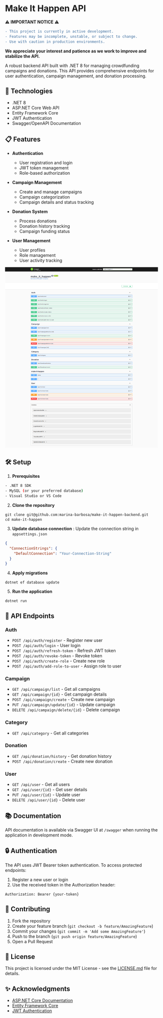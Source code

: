 # Make It Happen API

⚠️ **IMPORTANT NOTICE** ⚠️

```diff
- This project is currently in active development.
- Features may be incomplete, unstable, or subject to change.
- Use with caution in production environments.
```
**We appreciate your interest and patience as we work to improve and stabilize the API.**


A robust backend API built with .NET 8 for managing crowdfunding campaigns and donations. This API provides comprehensive endpoints for user authentication, campaign management, and donation processing.


## 🚀 Technologies

- .NET 8
- ASP.NET Core Web API
- Entity Framework Core
- JWT Authentication
- Swagger/OpenAPI Documentation

## 📋 Features

- **Authentication**
  - User registration and login
  - JWT token management
  - Role-based authorization

- **Campaign Management**
  - Create and manage campaigns
  - Campaign categorization
  - Campaign details and status tracking

- **Donation System**
  - Process donations
  - Donation history tracking
  - Campaign funding status

- **User Management**
  - User profiles
  - Role management
  - User activity tracking

![img]('../../screencapture-swagger.png)

## 🛠️ Setup

1. **Prerequisites**
  ```bash
  - .NET 8 SDK
  - MySQL (or your preferred database)
  - Visual Studio or VS Code
```

  2. **Clone the repository**

  ```shellscript
  git clone git@github.com:marina-barbosa/make-it-happen-backend.git
  cd make-it-happen
  ```


3. **Update database connection** : 
Update the connection string in `appsettings.json`


```json
{
  "ConnectionStrings": {
    "DefaultConnection": "Your-Connection-String"
  }
}
```


4. **Apply migrations**

```shellscript
dotnet ef database update
```


5. **Run the application**

```shellscript
dotnet run
```




## 🔑 API Endpoints

### Auth

- `POST /api/auth/register` - Register new user
- `POST /api/auth/login` - User login
- `POST /api/auth/refresh-token` - Refresh JWT token
- `POST /api/auth/revoke-token` - Revoke token
- `POST /api/auth/create-role` - Create new role
- `POST /api/auth/add-role-to-user` - Assign role to user


### Campaign

- `GET /api/campaign/list` - Get all campaigns
- `GET /api/campaign/{id}` - Get campaign details
- `POST /api/campaign/create` - Create new campaign
- `PUT /api/campaign/update/{id}` - Update campaign
- `DELETE /api/campaign/delete/{id}` - Delete campaign


### Category

- `GET /api/category` - Get all categories


### Donation

- `GET /api/donation/history` - Get donation history
- `POST /api/donation/create` - Create new donation


### User

- `GET /api/user` - Get all users
- `GET /api/user/{id}` - Get user details
- `PUT /api/user/{id}` - Update user
- `DELETE /api/user/{id}` - Delete user


## 📚 Documentation

API documentation is available via Swagger UI at `/swagger` when running the application in development mode.

## 🔒 Authentication

The API uses JWT Bearer token authentication. To access protected endpoints:

1. Register a new user or login
2. Use the received token in the Authorization header:

```
Authorization: Bearer {your-token}
```




## 🤝 Contributing

1. Fork the repository
2. Create your feature branch (`git checkout -b feature/AmazingFeature`)
3. Commit your changes (`git commit -m 'Add some AmazingFeature'`)
4. Push to the branch (`git push origin feature/AmazingFeature`)
5. Open a Pull Request


## 📝 License

This project is licensed under the MIT License - see the [LICENSE.md](LICENSE.md) file for details.

## ✨ Acknowledgments

- [ASP.NET Core Documentation](https://docs.microsoft.com/en-us/aspnet/core)
- [Entity Framework Core](https://docs.microsoft.com/en-us/ef/core)
- [JWT Authentication](https://jwt.io)




